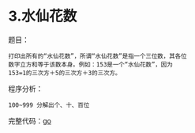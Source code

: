 # 3.水仙花数
题目：

```
打印出所有的“水仙花数”，所谓“水仙花数”是指一个三位数，其各位
数字立方和等于该数本身。例如：153是一个“水仙花数”，因为
153=1的三次方＋5的三次方＋3的三次方。
```
程序分析：

```
100~999 分解出个、十、百位
```
完整代码：[go](https://github.com/foxliang/Blog/blob/master/Go/my_go/%E7%BB%8F%E5%85%B8%E7%AE%97%E6%B3%95-go/03.go)
